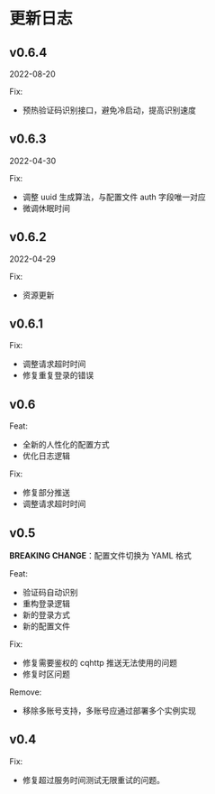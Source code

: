 # 更新日志

## v0.6.4

2022-08-20

Fix:
- 预热验证码识别接口，避免冷启动，提高识别速度

## v0.6.3

2022-04-30

Fix:
- 调整 uuid 生成算法，与配置文件 auth 字段唯一对应
- 微调休眠时间

## v0.6.2

2022-04-29

Fix:
- 资源更新

## v0.6.1

Fix:
- 调整请求超时时间
- 修复重复登录的错误

## v0.6

Feat:
- 全新的人性化的配置方式
- 优化日志逻辑

Fix:
- 修复部分推送
- 调整请求超时时间

## v0.5

**BREAKING CHANGE**：配置文件切换为 YAML 格式

Feat:
- 验证码自动识别
- 重构登录逻辑
- 新的登录方式
- 新的配置文件

Fix:
- 修复需要鉴权的 cqhttp 推送无法使用的问题
- 修复时区问题

Remove:
- 移除多账号支持，多账号应通过部署多个实例实现

## v0.4

Fix:
- 修复超过服务时间测试无限重试的问题。
